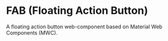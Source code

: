 # FAB (Floating Action Button)

A floating action button web-component based on Material Web Components (MWC).